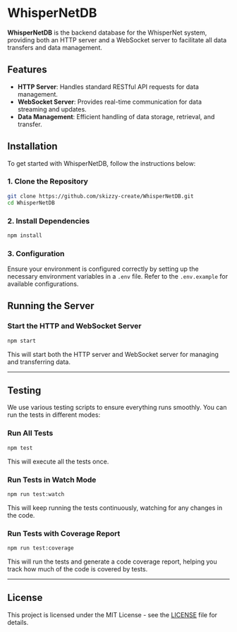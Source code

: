 # WhisperNetDB

**WhisperNetDB** is the backend database for the WhisperNet system, providing both an HTTP server and a WebSocket server to facilitate all data transfers and data management.

## Features

- **HTTP Server**: Handles standard RESTful API requests for data management.
- **WebSocket Server**: Provides real-time communication for data streaming and updates.
- **Data Management**: Efficient handling of data storage, retrieval, and transfer.

## Installation

To get started with WhisperNetDB, follow the instructions below:

### 1. Clone the Repository

```bash
git clone https://github.com/skizzy-create/WhisperNetDB.git
cd WhisperNetDB
```

### 2. Install Dependencies

```bash
npm install
```

### 3. Configuration

Ensure your environment is configured correctly by setting up the necessary environment variables in a `.env` file. Refer to the `.env.example` for available configurations.

## Running the Server

### Start the HTTP and WebSocket Server

```bash
npm start
```

This will start both the HTTP server and WebSocket server for managing and transferring data.

---

## Testing

We use various testing scripts to ensure everything runs smoothly. You can run the tests in different modes:

### Run All Tests

```bash
npm test
```

This will execute all the tests once.

### Run Tests in Watch Mode

```bash
npm run test:watch
```

This will keep running the tests continuously, watching for any changes in the code.

### Run Tests with Coverage Report

```bash
npm run test:coverage
```

This will run the tests and generate a code coverage report, helping you track how much of the code is covered by tests.

---

## License

This project is licensed under the MIT License - see the [LICENSE](LICENSE) file for details.

